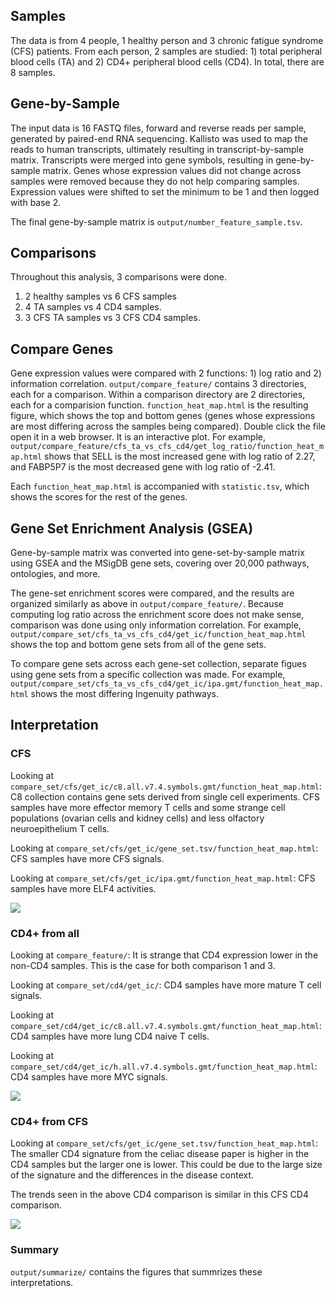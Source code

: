 ## Samples

The data is from 4 people, 1 healthy person and 3 chronic fatigue syndrome (CFS) patients.
From each person, 2 samples are studied: 1) total peripheral blood cells (TA) and 2) CD4+ peripheral blood cells (CD4).
In total, there are 8 samples.

## Gene-by-Sample

The input data is 16 FASTQ files, forward and reverse reads per sample, generated by paired-end RNA sequencing.
Kallisto was used to map the reads to human transcripts, ultimately resulting in transcript-by-sample matrix.
Transcripts were merged into gene symbols, resulting in gene-by-sample matrix.
Genes whose expression values did not change across samples were removed because they do not help comparing samples.
Expression values were shifted to set the minimum to be 1 and then logged with base 2.

The final gene-by-sample matrix is `output/number_feature_sample.tsv`.

## Comparisons

Throughout this analysis, 3 comparisons were done.

1. 2 healthy samples vs 6 CFS samples
2. 4 TA samples vs 4 CD4 samples.
3. 3 CFS TA samples vs 3 CFS CD4 samples.

## Compare Genes

Gene expression values were compared with 2 functions: 1) log ratio and 2) information correlation.
`output/compare_feature/` contains 3 directories, each for a comparison.
Within a comparison directory are 2 directories, each for a comparision function.
`function_heat_map.html` is the resulting figure, which shows the top and bottom genes (genes whose expressions are most differing across the samples being compared).
Double click the file open it in a web browser.
It is an interactive plot.
For example, `output/compare_feature/cfs_ta_vs_cfs_cd4/get_log_ratio/function_heat_map.html` shows that SELL is the most increased gene with log ratio of 2.27, and FABP5P7 is the most decreased gene with log ratio of -2.41.

Each `function_heat_map.html` is accompanied with `statistic.tsv`, which shows the scores for the rest of the genes.

## Gene Set Enrichment Analysis (GSEA)

Gene-by-sample matrix was converted into gene-set-by-sample matrix using GSEA and the MSigDB gene sets, covering over 20,000 pathways, ontologies, and more.

The gene-set enrichment scores were compared, and the results are organized similarly as above in `output/compare_feature/`.
Because computing log ratio across the enrichment score does not make sense, comparison was done using only information correlation.
For example, `output/compare_set/cfs_ta_vs_cfs_cd4/get_ic/function_heat_map.html` shows the top and bottom gene sets from all of the gene sets.

To compare gene sets across each gene-set collection, separate figues using gene sets from a specific collection was made.
For example, `output/compare_set/cfs_ta_vs_cfs_cd4/get_ic/ipa.gmt/function_heat_map.html` shows the most differing Ingenuity pathways.

## Interpretation

### CFS

Looking at `compare_set/cfs/get_ic/c8.all.v7.4.symbols.gmt/function_heat_map.html`:
C8 collection contains gene sets derived from single cell experiments.
CFS samples have more effector memory T cells and some strange cell populations (ovarian cells and kidney cells) and less olfactory neuroepithelium T cells.

Looking at `compare_set/cfs/get_ic/gene_set.tsv/function_heat_map.html`:
CFS samples have more CFS signals.

Looking at `compare_set/cfs/get_ic/ipa.gmt/function_heat_map.html`:
CFS samples have more ELF4 activities.

![](image.png)

### CD4+ from all

Looking at `compare_feature/`:
It is strange that CD4 expression lower in the non-CD4 samples.
This is the case for both comparison 1 and 3.

Looking at `compare_set/cd4/get_ic/`:
CD4 samples have more mature T cell signals.

Looking at `compare_set/cd4/get_ic/c8.all.v7.4.symbols.gmt/function_heat_map.html`:
CD4 samples have more lung CD4 naive T cells.

Looking at `compare_set/cd4/get_ic/h.all.v7.4.symbols.gmt/function_heat_map.html`:
CD4 samples have more MYC signals.

![](image.png)

### CD4+ from CFS

Looking at `compare_set/cfs/get_ic/gene_set.tsv/function_heat_map.html`:
The smaller CD4 signature from the celiac disease paper is higher in the CD4 samples but the larger one is lower.
This could be due to the large size of the signature and the differences in the disease context.

The trends seen in the above CD4 comparison is similar in this CFS CD4 comparison.

![](image.png)

### Summary

`output/summarize/` contains the figures that summrizes these interpretations.
